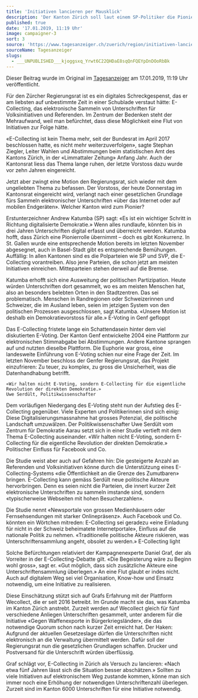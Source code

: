 ```yaml
---
title: 'Initiativen lancieren per Mausklick'
description: 'Der Kanton Zürich soll laut einem SP-Politiker die Pionierrolle übernehmen beim digitalen Unterschriftensammeln. Ein Experte warnt.'
published: true
date: '17.01.2019, 11:19 Uhr'
image: campaigner-3
sort: 3
source: 'https://www.tagesanzeiger.ch/zuerich/region/initiativen-lancieren-per-mausklick/story/18468580'
sourceName: Tagesanzeiger
slugs:
  - ___UNPUBLISHED___kjoggsxq_Yrwt6C22QHDaE8sqQnFQEYpDnDOoRbBk
---
```


Dieser Beitrag wurde im Original im [Tagesanzeiger](https://www.tagesanzeiger.ch/zuerich/region/initiativen-lancieren-per-mausklick/story/18468580) am 17.01.2019, 11:19 Uhr veröffentlicht.

Für den Zürcher Regierungsrat ist es ein digitales Schreckgespenst, das er am liebsten auf unbestimmte Zeit in einer Schublade verstaut hätte: E-Collecting, das elektronische Sammeln von Unterschriften für Volksinitiativen und Referenden. Im Zentrum der Bedenken steht der Mehraufwand, weil man befürchtet, dass diese Möglichkeit eine Flut von Initiativen zur Folge hätte.

«E-Collecting ist kein Thema mehr, seit der Bundesrat im April 2017 beschlossen hatte, es nicht mehr weiterzuverfolgen», sagte Stephan Ziegler, Leiter Wahlen und Abstimmungen beim statistischen Amt des Kantons Zürich, in der «Limmattaler Zeitung» Anfang Jahr. Auch der Kantonsrat liess das Thema lange ruhen, der letzte Vorstoss dazu wurde vor zehn Jahren eingereicht.

Jetzt aber zwingt eine Motion den Regierungsrat, sich wieder mit dem ungeliebten Thema zu befassen. Der Vorstoss, der heute Donnerstag im Kantonsrat eingereicht wird, verlangt nach einer gesetzlichen Grundlage fürs Sammeln elektronischer Unterschriften «über das Internet oder auf mobilen Endgeräten».
Welcher Kanton wird zum Pionier?

Erstunterzeichner Andrew Katumba (SP) sagt: «Es ist ein wichtiger Schritt in Richtung digitalisierte Demokratie.» Wenn alles rundlaufe, könnten bis in drei Jahren Unterschriften digital erfasst und überreicht werden. Katumba hofft, dass Zürich eine Pionierrolle übernimmt – doch es gibt Konkurrenz. In St. Gallen wurde eine entsprechende Motion bereits im letzten November abgesegnet, auch in Basel-Stadt gibt es entsprechende Bemühungen. Auffällig: In allen Kantonen sind es die Polparteien wie SP und SVP, die E-Collecting vorantreiben. Also jene Parteien, die schon jetzt am meisten Initiativen einreichen. Mitteparteien stehen derweil auf die Bremse.

Katumba erhofft sich eine Ausweitung der politischen Partizipation. Heute würden Unterschriften dort gesammelt, wo es am meisten Menschen hat, also an besonders belebten Orten in den Stadtzentren. Das sei problematisch. Menschen in Randregionen oder Schweizerinnen und Schweizer, die im Ausland leben, seien im jetzigen System von den politischen Prozessen ausgeschlossen, sagt Katumba. «Unsere Motion ist deshalb ein Demokratievorstoss für alle.»
E-Voting in Genf gefloppt

Das E-Collecting fristete lange ein Schattendasein hinter dem viel diskutierten E-Voting. Der Kanton Genf entwickelte 2004 eine Plattform zur elektronischen Stimmabgabe bei Abstimmungen. Andere Kantone sprangen auf und nutzten dieselbe Plattform. Die Euphorie war gross, eine landesweite Einführung von E-Voting schien nur eine Frage der Zeit. Im letzten November beschloss der Genfer Regierungsrat, das Projekt einzufrieren: Zu teuer, zu komplex, zu gross die Unsicherheit, was die Datenhandhabung betrifft.

    «Wir halten nicht E-Voting, sondern E-Collecting für die eigentliche Revolution der direkten Demokratie.»
    Uwe Serdült, Politikwissenschafter

Dem vorläufigen Niedergang des E-Voting steht nun der Aufstieg des E-Collecting gegenüber. Viele Experten und Politikerinnen sind sich einig: Diese Digitalisierungsmassnahme hat grosses Potenzial, die politische Landschaft umzuwälzen. Der Politikwissenschafter Uwe Serdült vom Zentrum für Demokratie Aarau setzt sich in einer Studie vertieft mit dem Thema E-Collecting auseinander. «Wir halten nicht E-Voting, sondern E-Collecting für die eigentliche Revolution der direkten Demokratie.»
Politischer Einfluss für Facebook und Co.

Die Studie weist aber auch auf Gefahren hin: Die gesteigerte Anzahl an Referenden und Volksinitiativen könne durch die Unterstützung eines E-Collecting-Systems «die Öffentlichkeit an die Grenze des Zumutbaren» bringen. E-Collecting kann gemäss Serdült neue politische Akteure hervorbringen. Denn es seien nicht die Parteien, die innert kurzer Zeit elektronische Unterschriften zu sammeln imstande sind, sondern «typischerweise Webseiten mit hohen Besucherzahlen».

Die Studie nennt «Newsportale von grossen Medienhäusern oder Fernsehsendungen mit starker Onlinepräsenz». Auch Facebook und Co. könnten ein Wörtchen mitreden: E-Collecting sei geradezu «eine Einladung für nicht in der Schweiz beheimatete Internetportale», Einfluss auf die nationale Politik zu nehmen. «Traditionelle politische Akteure riskieren, was Unterschriftensammlung angeht, obsolet zu werden.»
E-Collecting light

Solche Befürchtungen relativiert der Kampagnenexperte Daniel Graf, der als Vorreiter in der E-Collecting-Debatte gilt. «Die Begeisterung wäre zu Beginn wohl gross», sagt er. «Gut möglich, dass sich zusätzliche Akteure eine Unterschriftensammlung überlegen.» An eine Flut glaubt er indes nicht. Auch auf digitalem Weg sei viel Organisation, Know-how und Einsatz notwendig, um eine Initiative zu realisieren.

Diese Einschätzung stützt sich auf Grafs Erfahrung mit der Plattform Wecollect, die er seit 2016 betreibt. Im Grunde macht sie das, was Katumba im Kanton Zürich anstrebt. Zurzeit werden auf Wecollect gleich für fünf verschiedene Anliegen Unterschriften gesammelt, unter anderem für die Initiative «Gegen Waffenexporte in Bürgerkriegsländer», die das notwendige Quorum schon nach kurzer Zeit erreicht hat. Der Haken: Aufgrund der aktuellen Gesetzeslage dürfen die Unterschriften nicht elektronisch an die Verwaltung übermittelt werden. Dafür soll der Regierungsrat nun die gesetzlichen Grundlagen schaffen. Drucker und Postversand für die Unterschrift würden überflüssig.

Graf schlägt vor, E-Collecting in Zürich als Versuch zu lancieren: «Nach etwa fünf Jahren lässt sich die Situation besser abschätzen.» Sollten zu viele Initiativen auf elektronischem Weg zustande kommen, könne man sich immer noch eine Erhöhung der notwendigen Unterschriftenzahl überlegen. Zurzeit sind im Kanton 6000 Unterschriften für eine Initiative notwendig.
